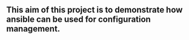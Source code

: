 ## This aim of this  project is to demonstrate how ansible can be used for configuration management.
